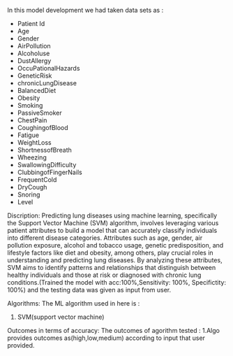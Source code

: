 In this model development we had taken data sets as :
- Patient Id
 - Age
 - Gender
 - AirPollution
 - Alcoholuse
 - DustAllergy
 - OccuPationalHazards
 - GeneticRisk
 - chronicLungDisease
 - BalancedDiet
 - Obesity
 - Smoking
 - PassiveSmoker
 - ChestPain
 - CoughingofBlood
 - Fatigue
 - WeightLoss
 - ShortnessofBreath
 - Wheezing
 - SwallowingDifficulty
 - ClubbingofFingerNails
 - FrequentCold
 - DryCough
 - Snoring
 - Level

Discription:
Predicting lung diseases using machine learning, specifically the Support Vector Machine (SVM) algorithm, involves leveraging various patient attributes to build a model that can accurately classify individuals into different disease categories. Attributes such as age, gender, air pollution exposure, alcohol and tobacco usage, genetic predisposition, and lifestyle factors like diet and obesity, among others, play crucial roles in understanding and predicting lung diseases. By analyzing these attributes, SVM aims to identify patterns and relationships that distinguish between healthy individuals and those at risk or diagnosed with chronic lung conditions.(Trained the model with acc:100%,Sensitivity: 100%, Specifictity: 100%) and the testing data was given as input from user.

Algorithms:
The ML algorithm used in here is :
1. SVM(support vector machine)

Outcomes in terms of accuracy:
The outcomes of agorithm tested :
1.Algo provides outcomes as(high,low,medium) according to input that user provided. 

